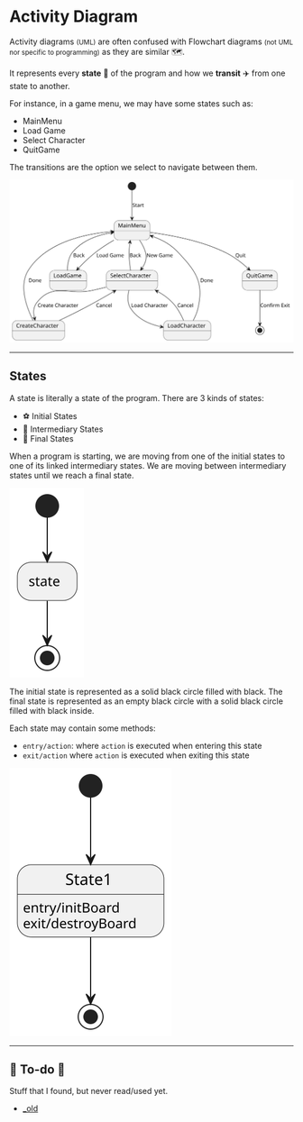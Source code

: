 # Activity Diagram

<div class="row row-cols-md-2"><div>

Activity diagrams <small>(UML)</small> are often confused with Flowchart diagrams <small>(not UML nor specific to programming)</small> as they are similar 🗺️.

It represents every **state** 📍 of the program and how we **transit** ✈️ from one state to another.

For instance, in a game menu, we may have some states such as:

* MainMenu
* Load Game
* Select Character
* QuitGame

The transitions are the option we select to navigate between them.
</div><div>

![Activity Diagram Example](_uml/example.svg)
</div></div>

<hr class="sep-both">

## States

<div class="row row-cols-md-2"><div>

A state is literally a state of the program. There are 3 kinds of states:

* ⚽ Initial States
* 🧑 Intermediary States
* 🥅 Final States

When a program is starting, we are moving from one of the initial states to one of its linked intermediary states. We are moving between intermediary states until we reach a final state.

<div class="row"><div class="col-md-3">

![Basic Diagram](_uml/basic.svg)
</div><div class="col-md-9 align-self-center">

The initial state is represented as a solid black circle filled with black. The final state is represented as an empty black circle with a solid black circle filled with black inside.
</div></div>
</div><div>

Each state may contain some methods:

* `entry/action`: where `action` is executed when entering this state
* `exit/action` where `action` is executed when exiting this state

<div class="text-center">

![Entry-Exit for States](_uml/entry_exit.svg)
</div>
</div></div>

<hr class="sep-both">

## 👻 To-do 👻

Stuff that I found, but never read/used yet.

<div class="row row-cols-md-2"><div>

* [_old](_old.md)
</div><div>
</div></div>